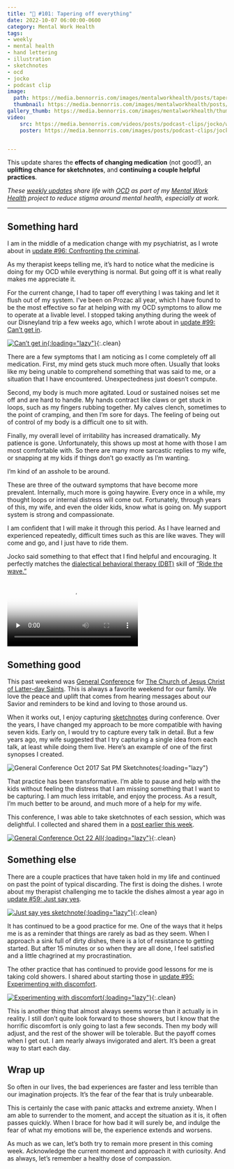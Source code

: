 ```yaml
---
title: "🧠 #101: Tapering off everything"
date: 2022-10-07 06:00:00-0600
category: Mental Work Health
tags:
- weekly
- mental health
- hand lettering
- illustration
- sketchnotes
- ocd
- jocko
- podcast clip
image: 
  path: https://media.bennorris.com/images/mentalworkhealth/posts/tapering-off-everything.jpg
  thumbnail: https://media.bennorris.com/images/mentalworkhealth/posts/thumbnails/tapering-off-everything.jpg
gallery_thumb: https://media.bennorris.com/images/mentalworkhealth/thumbs/tapering-off-everything.jpg
video: 
    src: https://media.bennorris.com/videos/posts/podcast-clips/jocko/waves-of-emotion.mov
    poster: https://media.bennorris.com/images/posts/podcast-clips/jocko/waves-of-emotion.jpeg


---
```



This update shares the **effects of changing medication** (not good!), an **uplifting chance for sketchnotes**, and **continuing a couple helpful practices**.

_These [weekly updates](https://bennorris.com/tags/weekly-update/) share life with [OCD](https://bennorris.com/tags/ocd/) as part of my [Mental Work Health](https://bennorris.com/mental-work-health/) project to reduce stigma around mental health, especially at work._

***

## Something hard

I am in the middle of a medication change with my psychiatrist, as I wrote about in [update #96: Confronting the criminal](https://bennorris.com/2022/09/02/confronting-the-criminal#something-else).

As my therapist keeps telling me, it’s hard to notice what the medicine is doing for my OCD while everything is normal. But going off it is what really makes me appreciate it.

For the current change, I had to taper off everything I was taking and let it flush out of my system. I’ve been on Prozac all year, which I have found to be the most effective so far at helping with my OCD symptoms to allow me to operate at a livable level. I stopped taking anything during the week of our Disneyland trip a few weeks ago, which I wrote about in [update #99: Can’t get in](https://bennorris.com/2022/09/23/cant-get-in).

[![Can’t get in](https://media.bennorris.com/images/mentalworkhealth/posts/cant-get-in.jpeg){:loading="lazy"}](https://bennorris.com/2022/09/23/cant-get-in){:.clean}

There are a few symptoms that I am noticing as I come completely off all medication. First, my mind gets stuck much more often. Usually that looks like my being unable to comprehend something that was said to me, or a situation that I have encountered. Unexpectedness just doesn’t compute.

Second, my body is much more agitated. Loud or sustained noises set me off and are hard to handle. My hands contract like claws or get stuck in loops, such as my fingers rubbing together. My calves clench, sometimes to the point of cramping, and then I’m sore for days. The feeling of being out of control of my body is a difficult one to sit with.

Finally, my overall level of irritability has increased dramatically. My patience is gone. Unfortunately, this shows up most at home with those I am most comfortable with. So there are many more sarcastic replies to my wife, or snapping at my kids if things don’t go exactly as I’m wanting.

I’m kind of an asshole to be around.

These are three of the outward symptoms that have become more prevalent. Internally, much more is going haywire. Every once in a while, my thought loops or internal distress will come out. Fortunately, through years of this, my wife, and even the older kids, know what is going on. My support system is strong and compassionate.

I am confident that I will make it through this period. As I have learned and experienced repeatedly, difficult times such as this are like waves. They will come and go, and I just have to ride them.

Jocko said something to that effect that I find helpful and encouraging. It perfectly matches the [dialectical behavioral therapy (DBT)](https://en.wikipedia.org/wiki/Dialectical_behavior_therapy) skill of [“Ride the wave.”](https://dbtselfhelp.com/dbt-skills-list/emotion-regulation/ride-the-wave/)

<div class="embed-responsive embed-responsive-16by9">
    <video class="embed-responsive-item" controls="controls" playsinline="playsinline" src="https://media.bennorris.com/videos/posts/podcast-clips/jocko/waves-of-emotion.mov" poster="https://media.bennorris.com/images/posts/podcast-clips/jocko/waves-of-emotion.jpeg" style="background-image:url(https://media.bennorris.com/images/posts/podcast-clips/jocko/waves-of-emotion.jpeg);background-size:contain;background-repeat:no-repeat;" preload="none"></video>
</div>


## Something good

This past weekend was [General Conference](https://bennorris.com/tags/general-conference/) for [The Church of Jesus Christ of Latter-day Saints](https://www.churchofjesuschrist.org/ComeuntoChrist). This is always a favorite weekend for our family. We love the peace and uplift that comes from hearing messages about our Savior and reminders to be kind and loving to those around us.

When it works out, I enjoy capturing [sketchnotes](https://bennorris.com/tags/sketchnotes/) during conference. Over the years, I have changed my approach to be more compatible with having seven kids. Early on, I would try to capture every talk in detail. But a few years ago, my wife suggested that I try capturing a single idea from each talk, at least while doing them live. Here’s an example of one of the first synopses I created.

![General Conference Oct 2017 Sat PM Sketchnotes](https://media.bennorris.com/images/gospelsketcher/general-conference/oct-2017/oct-17-2-sat-pm.jpg){:loading="lazy"}

That practice has been transformative. I’m able to pause and help with the kids without feeling the distress that I am missing something that I want to be capturing. I am much less irritable, and enjoy the process. As a result, I’m much better to be around, and much more of a help for my wife.

This conference, I was able to take sketchnotes of each session, which was delightful. I collected and shared them in a [post earlier this week](https://bennorris.com/2022/10/03/general-conference-oct-22-sketchnotes).

[![General Conference Oct 22 All](https://media.bennorris.com/images/gospelsketcher/posts/general-conference-oct-22-all.jpeg){:loading="lazy"}](https://bennorris.com/2022/10/03/general-conference-oct-22-sketchnotes){:.clean}


## Something else

There are a couple practices that have taken hold in my life and continued on past the point of typical discarding. The first is doing the dishes. I wrote about my therapist challenging me to tackle the dishes almost a year ago in [update #59: Just say yes](https://bennorris.com/2021/11/05/just-say-yes#something-good).

[![Just say yes sketchnote](https://media.bennorris.org/images/mentalworkhealth/posts/just-say-yes.jpg){:loading="lazy"}](https://bennorris.com/2021/11/05/just-say-yes#something-good){:.clean}

It has continued to be a good practice for me. One of the ways that it helps me is as a reminder that things are rarely as bad as they seem. When I approach a sink full of dirty dishes, there is a lot of resistance to getting started. But after 15 minutes or so when they are all done, I feel satisfied and a little chagrined at my procrastination.

The other practice that has continued to provide good lessons for me is taking cold showers. I shared about starting those in [update #95: Experimenting with discomfort](https://bennorris.com/2022/08/26/experimenting-with-discomfort#something-good).

[![Experimenting with discomfort](https://media.bennorris.com/images/mentalworkhealth/posts/experimenting-with-discomfort.jpg){:loading="lazy"}](https://bennorris.com/2022/08/26/experimenting-with-discomfort#something-good){:.clean}

This is another thing that almost always seems worse than it actually is in reality. I still don’t quite look forward to those showers, but I know that the horrific discomfort is only going to last a few seconds. Then my body will adjust, and the rest of the shower will be tolerable. But the payoff comes when I get out. I am nearly always invigorated and alert. It’s been a great way to start each day.


## Wrap up

So often in our lives, the bad experiences are faster and less terrible than our imagination projects. It’s the fear of the fear that is truly unbearable.

This is certainly the case with panic attacks and extreme anxiety. When I am able to surrender to the moment, and accept the situation as it is, it often passes quickly. When I brace for how bad it will surely be, and indulge the fear of what my emotions will be, the experience extends and worsens.

As much as we can, let’s both try to remain more present in this coming week. Acknowledge the current moment and approach it with curiosity. And as always, let’s remember a healthy dose of compassion.




